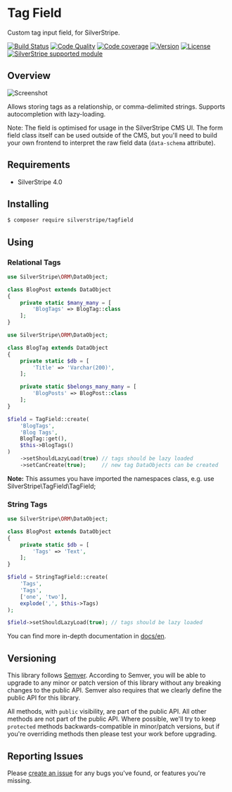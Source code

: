 # Tag Field

Custom tag input field, for SilverStripe.

[![Build Status](https://travis-ci.org/silverstripe/silverstripe-tagfield.svg?branch=master)](https://travis-ci.org/silverstripe/silverstripe-tagfield)
[![Code Quality](http://img.shields.io/scrutinizer/g/silverstripe/silverstripe-tagfield.svg?style=flat)](https://scrutinizer-ci.com/g/silverstripe/silverstripe-tagfield)
[![Code coverage](https://codecov.io/gh/silverstripe/silverstripe-tagfield/branch/master/graph/badge.svg)](https://codecov.io/gh/silverstripe/silverstripe-tagfield)
[![Version](http://img.shields.io/packagist/v/silverstripe/tagfield.svg?style=flat)](https://packagist.org/packages/silverstripe/tagfield)
[![License](http://img.shields.io/packagist/l/silverstripe/tagfield.svg?style=flat)](license.md)
[![SilverStripe supported module](https://img.shields.io/badge/silverstripe-supported-0071C4.svg)](https://www.silverstripe.org/software/addons/silverstripe-commercially-supported-module-list/)

## Overview

![Screenshot](docs/en/screenshot.png)

Allows storing tags as a relationship, or comma-delimited strings.
Supports autocompletion with lazy-loading.

Note: The field is optimised for usage in the SilverStripe CMS UI.
The form field class itself can be used outside of the CMS,
but you'll need to build your own frontend to interpret the raw field data (`data-schema` attribute).

## Requirements

* SilverStripe 4.0

## Installing

```sh
$ composer require silverstripe/tagfield
```

## Using

### Relational Tags

```php
use SilverStripe\ORM\DataObject;

class BlogPost extends DataObject
{
	private static $many_many = [
		'BlogTags' => BlogTag::class
	];
}
```

```php
use SilverStripe\ORM\DataObject;

class BlogTag extends DataObject
{
	private static $db = [
		'Title' => 'Varchar(200)',
	];

	private static $belongs_many_many = [
		'BlogPosts' => BlogPost::class
	];
}
```

```php
$field = TagField::create(
	'BlogTags',
	'Blog Tags',
	BlogTag::get(),
	$this->BlogTags()
)
	->setShouldLazyLoad(true) // tags should be lazy loaded
	->setCanCreate(true);     // new tag DataObjects can be created
```
**Note:** This assumes you have imported the namespaces class, e.g. use SilverStripe\TagField\TagField;

### String Tags

```php
use SilverStripe\ORM\DataObject;

class BlogPost extends DataObject
{
	private static $db = [
		'Tags' => 'Text',
	];
}
```

```php
$field = StringTagField::create(
	'Tags',
	'Tags',
    ['one', 'two'],
	explode(',', $this->Tags)
);

$field->setShouldLazyLoad(true); // tags should be lazy loaded
```

You can find more in-depth documentation in [docs/en](docs/en/introduction.md).

## Versioning

This library follows [Semver](http://semver.org). According to Semver, you will be able to upgrade to any minor or patch version of this library without any breaking changes to the public API. Semver also requires that we clearly define the public API for this library.

All methods, with `public` visibility, are part of the public API. All other methods are not part of the public API. Where possible, we'll try to keep `protected` methods backwards-compatible in minor/patch versions, but if you're overriding methods then please test your work before upgrading.

## Reporting Issues

Please [create an issue](http://github.com/silverstripe/silverstripe-tagfield/issues) for any bugs you've found, or features you're missing.
